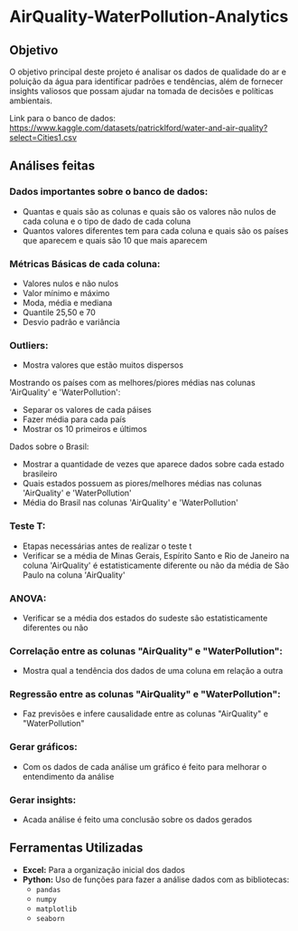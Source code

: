 # AirQuality-WaterPollution-Analytics

## Objetivo

O objetivo principal deste projeto é analisar os dados de qualidade do ar e poluição da água para identificar padrões e tendências, além de fornecer insights valiosos que possam ajudar na tomada de decisões e políticas ambientais. 

Link para o banco de dados: https://www.kaggle.com/datasets/patricklford/water-and-air-quality?select=Cities1.csv

## Análises feitas

### Dados importantes sobre o banco de dados: 
 - Quantas e quais são as colunas e quais são os valores não nulos de cada coluna e o tipo de dado de cada coluna
 - Quantos valores diferentes tem para cada coluna e quais são os países que aparecem e quais são 10 que mais aparecem

### Métricas Básicas de cada coluna:
 - Valores nulos e não nulos
 - Valor mínimo e máximo
 - Moda, média e mediana
 - Quantile 25,50 e 70
 - Desvio padrão e variância

### Outliers:
  - Mostra valores que estão muitos dispersos

Mostrando os países com as melhores/piores médias nas colunas 'AirQuality' e 'WaterPollution':
  - Separar os valores de cada páises
  - Fazer média para cada país
  - Mostrar os 10 primeiros e últimos

Dados sobre o Brasil:
  - Mostrar a quantidade de vezes que aparece dados sobre cada estado brasileiro
  - Quais estados possuem as piores/melhores médias nas colunas 'AirQuality' e 'WaterPollution'
  - Média do Brasil nas colunas 'AirQuality' e 'WaterPollution'

### Teste T:
  - Etapas necessárias antes de realizar o teste t
  - Verificar se a média de Minas Gerais, Espírito Santo e Rio de Janeiro na coluna 'AirQuality' é estatisticamente diferente ou não da média de São Paulo na coluna 'AirQuality'

### ANOVA:
  - Verificar se a média dos estados do sudeste são estatisticamente diferentes ou não

### Correlação entre as colunas "AirQuality" e "WaterPollution":
  - Mostra qual a tendência dos dados de uma coluna em relação a outra

### Regressão entre as colunas "AirQuality" e "WaterPollution":
  - Faz previsões e infere causalidade entre as colunas "AirQuality" e "WaterPollution"

### Gerar gráficos:
 - Com os dados de cada análise um gráfico é feito para melhorar o entendimento da análise

### Gerar insights:
 - Acada análise é feito uma conclusão sobre os dados gerados

## Ferramentas Utilizadas

- **Excel:** Para a organização inicial dos dados 
- **Python:** Uso de funções para fazer a análise dados com as bibliotecas:  
  - `pandas`
  - `numpy`
  - `matplotlib`
  - `seaborn`
